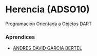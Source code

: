 # Herencia (ADSO10)

Programación Orientada a Objetos DART

### Aprendices

- [ANDRES DAVID GARCIA BERTEL]()

